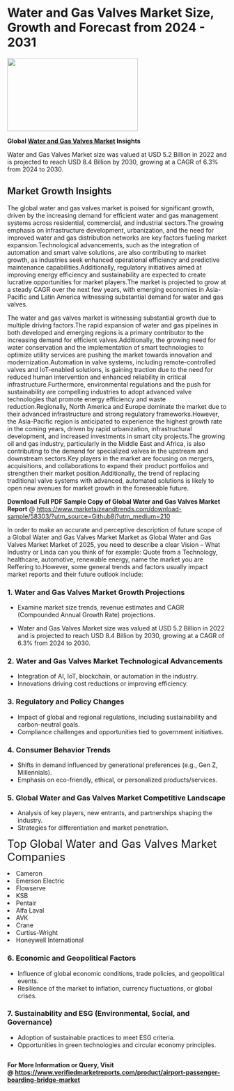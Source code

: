 <H1>Water and Gas Valves Market Size, Growth and Forecast from 2024 - 2031</H1><img class="aligncenter size-medium wp-image-584254" src="https://thirdeyenews.in/wp-content/uploads/2024/09/Global-Market-Research-300x168.jpeg" alt="" width="300" height="168" /><p><strong>Global&nbsp;<a href="https://www.marketsizeandtrends.com/download-sample/58303/?utm_source=Github8j?utm_medium=210">Water and Gas Valves Market</a> Insights</strong></p><p>Water and Gas Valves Market size was valued at USD 5.2 Billion in 2022 and is projected to reach USD 8.4 Billion by 2030, growing at a CAGR of 6.3% from 2024 to 2030.</p><p><h2>Market Growth Insights</h2> <p>The global water and gas valves market is poised for significant growth, driven by the increasing demand for efficient water and gas management systems across residential, commercial, and industrial sectors.The growing emphasis on infrastructure development, urbanization, and the need for improved water and gas distribution networks are key factors fueling market expansion.Technological advancements, such as the integration of automation and smart valve solutions, are also contributing to market growth, as industries seek enhanced operational efficiency and predictive maintenance capabilities.Additionally, regulatory initiatives aimed at improving energy efficiency and sustainability are expected to create lucrative opportunities for market players.The market is projected to grow at a steady CAGR over the next few years, with emerging economies in Asia-Pacific and Latin America witnessing substantial demand for water and gas valves.</p> <p>The water and gas valves market is witnessing substantial growth due to multiple driving factors.The rapid expansion of water and gas pipelines in both developed and emerging regions is a primary contributor to the increasing demand for efficient valves.Additionally, the growing need for water conservation and the implementation of smart technologies to optimize utility services are pushing the market towards innovation and modernization.Automation in valve systems, including remote-controlled valves and IoT-enabled solutions, is gaining traction due to the need for reduced human intervention and enhanced reliability in critical infrastructure.Furthermore, environmental regulations and the push for sustainability are compelling industries to adopt advanced valve technologies that promote energy efficiency and waste reduction.Regionally, North America and Europe dominate the market due to their advanced infrastructure and strong regulatory frameworks.However, the Asia-Pacific region is anticipated to experience the highest growth rate in the coming years, driven by rapid urbanization, infrastructural development, and increased investments in smart city projects.The growing oil and gas industry, particularly in the Middle East and Africa, is also contributing to the demand for specialized valves in the upstream and downstream sectors.Key players in the market are focusing on mergers, acquisitions, and collaborations to expand their product portfolios and strengthen their market position.Additionally, the trend of replacing traditional valve systems with advanced, automated solutions is likely to open new avenues for market growth in the foreseeable future.</p><p><span class=""><strong>Download Full PDF Sample Copy of Global Water and Gas Valves Market Report</strong> @ <a href="https://www.marketsizeandtrends.com/download-sample/58303/?utm_source=Github8j?utm_medium=210" target="_blank">https://www.marketsizeandtrends.com/download-sample/58303/?utm_source=Github8j?utm_medium=210</a></span></p><p>In order to make an accurate and perceptive description of future scope of a Global&nbsp;Water and Gas Valves Market Market as Global&nbsp;Water and Gas Valves Market Market of 2025, you need to describe a clear Vision &ndash; What Industry or Linda can you think of for example: Quote from a Technology, healthcare, automotive, renewable energy, name the market you are Reffering to.However, some general trends and factors usually impact market reports and their future outlook include:</p><h3>1.&nbsp;<strong>Water and Gas Valves Market Growth Projections</strong></h3><ul><li>Examine market size trends, revenue estimates and CAGR (Compounded Annual Growth Rate) projections.</li><li><p>Water and Gas Valves Market size was valued at USD 5.2 Billion in 2022 and is projected to reach USD 8.4 Billion by 2030, growing at a CAGR of 6.3% from 2024 to 2030.</p></li></ul><h3>2.&nbsp;<strong>Water and Gas Valves Market Technological Advancements</strong></h3><ul><li>Integration of AI, IoT, blockchain, or automation in the industry.</li><li>Innovations driving cost reductions or improving efficiency.</li></ul><h3>3.&nbsp;<strong>Regulatory and Policy Changes</strong></h3><ul><li>Impact of global and regional regulations, including sustainability and carbon-neutral goals.</li><li>Compliance challenges and opportunities tied to government initiatives.</li></ul><h3>4.&nbsp;<strong>Consumer Behavior Trends</strong></h3><ul><li>Shifts in demand influenced by generational preferences (e.g., Gen Z, Millennials).</li><li>Emphasis on eco-friendly, ethical, or personalized products/services.</li></ul><h3>5.&nbsp;<strong>Global Water and Gas Valves Market Competitive Landscape</strong></h3><ul><li>Analysis of key players, new entrants, and partnerships shaping the industry.</li><li>Strategies for differentiation and market penetration.</li></ul><p data-pm-slice="1 1 []"><span style="color: inherit; font-family: inherit; font-size: 25px;">Top Global Water and Gas Valves Market Companies</span></p><div class="" data-test-id=""><p><li>Cameron</li><li> Emerson Electric</li><li> Flowserve</li><li> KSB</li><li> Pentair</li><li> Alfa Laval</li><li> AVK</li><li> Crane</li><li> Curtiss-Wright</li><li> Honeywell International</li></p></div><h3>6.&nbsp;<strong>Economic and Geopolitical Factors</strong></h3><ul><li>Influence of global economic conditions, trade policies, and geopolitical events.</li><li>Resilience of the market to inflation, currency fluctuations, or global crises.</li></ul><h3>7.&nbsp;<strong>Sustainability and ESG (Environmental, Social, and Governance)</strong></h3><ul><li>Adoption of sustainable practices to meet ESG criteria.</li><li>Opportunities in green technologies and circular economy principles.</li></ul><h2><strong style="font-size: 14px;">For More Information or Query, Visit @&nbsp;</strong><a style="background-color: #ffffff; font-size: 14px;" href="https://www.marketsizeandtrends.com/report/water-and-gas-valves-market/" target="_blank">https://www.verifiedmarketreports.com/product/airport-passenger-boarding-bridge-market</a></h2>